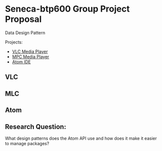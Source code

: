 # Seneca-btp600 Group Project Proposal
Data Design Pattern

Projects:
  - [VLC Media Player](https://github.com/videolan/vlc)
  - [MPC Media Player](https://github.com/mpc-hc/mpc-hc)
  - [Atom IDE](https://github.com/atom/atom)
  
## VLC

## MLC

## Atom
  
## Research Question:
What design patterns does the Atom API use and how does it make it easier to manage packages?

